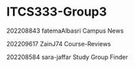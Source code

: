# ITCS333-Group3
202208843 fatemaAlbasri Campus News

202209617 ZainJ74  Course-Reviews

202208584 sara-jaffar Study Group Finder

